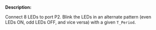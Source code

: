 **Description:**

Connect 8 LEDs to port P2. Blink the LEDs in an alternate pattern (even LEDs ON, odd LEDs OFF, and vice versa) with a given `T_Period`.
